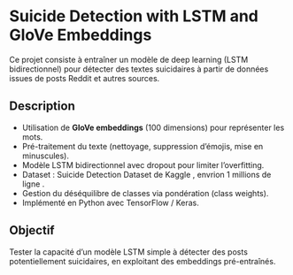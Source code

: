 # Suicide Detection with LSTM and GloVe Embeddings

Ce projet consiste à entraîner un modèle de deep learning (LSTM bidirectionnel) pour détecter des textes suicidaires à partir de données issues de posts Reddit et autres sources.

## Description

- Utilisation de **GloVe embeddings** (100 dimensions) pour représenter les mots.
- Pré-traitement du texte (nettoyage, suppression d’émojis, mise en minuscules).
- Modèle LSTM bidirectionnel avec dropout pour limiter l’overfitting.
- Dataset : Suicide Detection Dataset de Kaggle , envrion 1 millions de ligne .
- Gestion du déséquilibre de classes via pondération (class weights).
- Implémenté en Python avec TensorFlow / Keras.

## Objectif

Tester la capacité d’un modèle LSTM simple à détecter des posts potentiellement suicidaires, en exploitant des embeddings pré-entraînés.



